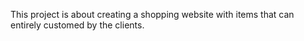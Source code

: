 This project is about creating a shopping website with items that can entirely customed by the clients.